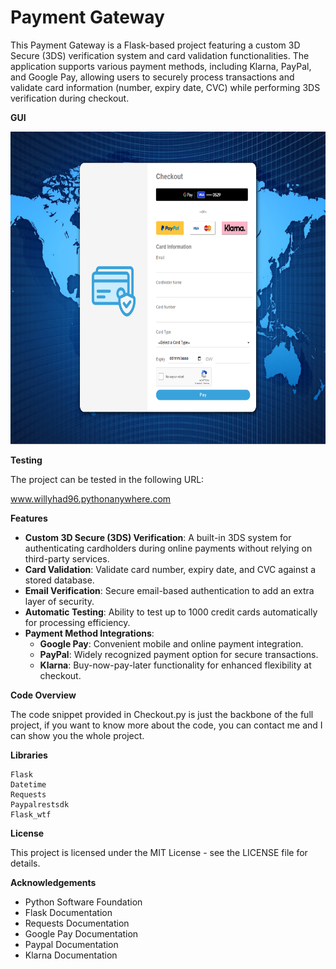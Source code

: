 # Payment Gateway

This Payment Gateway is a Flask-based project featuring a custom 3D Secure (3DS) verification system and card validation functionalities. The application supports various payment methods, including Klarna, PayPal, and Google Pay, allowing users to securely process transactions and validate card information (number, expiry date, CVC) while performing 3DS verification during checkout.


**GUI**

<img src="https://github.com/WillyHad96/Payment-Gateway/blob/main/PaymentGatewayImage3.png" alt="Screenrecording" width="800" height="500">


**Testing**

The project can be tested in the following URL: 

[www.willyhad96.pythonanywhere.com ](https://willyhad96.pythonanywhere.com/)


**Features**

* **Custom 3D Secure (3DS) Verification**: A built-in 3DS system for authenticating cardholders during online payments without relying on third-party services.
* **Card Validation**: Validate card number, expiry date, and CVC against a stored database.
* **Email Verification**: Secure email-based authentication to add an extra layer of security.
* **Automatic Testing**: Ability to test up to 1000 credit cards automatically for processing efficiency.
* **Payment Method Integrations**:
  - **Google Pay**: Convenient mobile and online payment integration.
  - **PayPal**: Widely recognized payment option for secure transactions.
  - **Klarna**: Buy-now-pay-later functionality for enhanced flexibility at checkout.


**Code Overview**

The code snippet provided in Checkout.py is just the backbone of the full project, if you want to know more about the code, you can contact me and I can show you the whole project.


**Libraries**

```
Flask
Datetime
Requests
Paypalrestsdk
Flask_wtf
```


**License**

This project is licensed under the MIT License - see the LICENSE file for details.


**Acknowledgements**

* Python Software Foundation
* Flask Documentation
* Requests Documentation
* Google Pay Documentation
* Paypal Documentation
* Klarna Documentation
